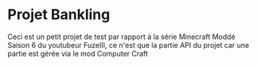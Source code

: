 # Projet Bankling
Ceci est un petit projet de test par rapport à la série Minecraft Moddé Saison 6 du youtubeur FuzeIII, ce n'est que la partie API du projet car une partie est gérée via le mod Computer Craft
